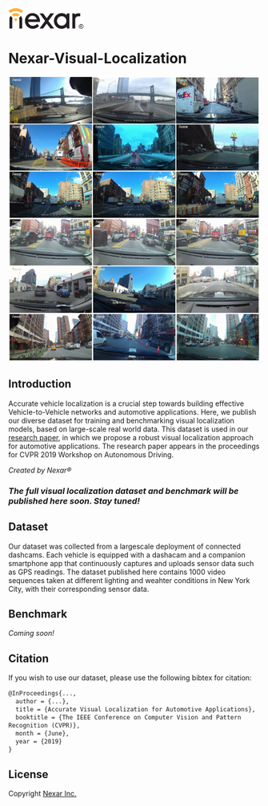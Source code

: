 
<img src=images/nexar_logo.png width=150/>

# Nexar-Visual-Localization

![triplets](images/triplets.png)

## Introduction

Accurate vehicle localization is a crucial step towards building effective Vehicle-to-Vehicle networks and automotive applications. Here, we publish our diverse dataset for training and benchmarking visual localization models, based on large-scale real world data. This dataset is used in our [research paper](https://arxiv.org/abs/1905.0000), in which we propose a robust visual localization approach for automotive applications. The research paper appears in the proceedings for CVPR 2019 Workshop on Autonomous Driving. 

_Created by Nexar&reg;_

### ___The full visual localization dataset and benchmark will be published here soon. Stay tuned!___

## Dataset
Our dataset was collected from a largescale deployment of connected dashcams. Each vehicle is equipped with a dashacam and a companion smartphone app that continuously captures and uploads sensor data such as GPS readings. The dataset published here contains 1000 video sequences taken at different lighting and weahter conditions in New York City, with their corresponding sensor data. 

## Benchmark
_Coming soon!_

## Citation
If you wish to use our dataset, please use the following bibtex for citation:

	@InProceedings{...,
	  author = {...},
	  title = {Accurate Visual Localization for Automotive Applications},
	  booktitle = {The IEEE Conference on Computer Vision and Pattern Recognition (CVPR)},
	  month = {June},
	  year = {2019}
	}

## License
Copyright [Nexar Inc.](https://getnexar.com/)
